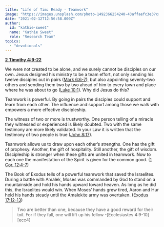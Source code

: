 ```yaml
---
title: "Life of Tim: Ready - Teamwork"
image: "https://images.unsplash.com/photo-1492366254240-43affaefc3e3?crop=entropy&cs=srgb&fm=jpg&ixid=MXw5NjYxfDB8MXxzZWFyY2h8M3x8dGVhbXdvcmt8ZW58MHx8fA&ixlib=rb-1.2.1&q=85"
date: "2021-02-12T12:56:58.000Z"
author:
  id: "kathie-sweet"
  name: "Kathie Sweet"
  role: "Research Team"
topics:
  - "devotionals"
---
```

[**2 Timothy 4:9-22**][2tim4]

We were not created to be alone, and we surely cannot be disciples on our own.  Jesus designed his ministry to be a team effort, not only sending his twelve disciples out in pairs ([Mark 6:6-7][mark6]), but also appointing seventy-two others and sending them two by two ahead of him to every town and place where he was about to go ([Luke 10:1][luke10]). Why did Jesus do this?

Teamwork is powerful. By going in pairs the disciples could support and learn from each other.  The influence and support among those we walk with empowers a more effective discipleship.

The witness of two or more is trustworthy.  One person telling of a miracle they witnessed or experienced is likely doubted.  Two with the same testimony are more likely validated. In your Law it is written that the testimony of two people is true ([John 8:17][john8]).

Teamwork allows us to draw upon each other’s strengths.  One has the gift of prophesy.  Another, the gift of hospitality.  Still another, the gift of wisdom.  Discipleship is stronger when these gifts are united in teamwork.  Now to each one the manifestation of the Spirit is given for the common good. ([1 Cor.  12:4-7][1cor12])

The Book of Exodus tells of a powerful teamwork that saved the Israelites.  During a battle with Amalek, Moses was commanded by God to stand on a mountainside and hold his hands upward toward heaven.  As long as he did this, the Israelites would win.  When Moses’ hands grew tired, Aaron and Hur held his hands steady until the Amalekite army was overtaken. ([Exodus 17:12-13][ex17])

> Two are better than one, because they have a good reward for their toil. For if they fall, one will lift up his fellow -[Ecclesiastes 4:9-10][ecc4]

[2tim4]: https://biblehub.com/context/2_timothy/4-9.htm
[mark6]: https://biblehub.com/context/mark/6-6.htm
[luke10]: https://biblehub.com/luke/10-1.htm
[john8]: https://biblehub.com/john/8-17.htm
[1cor12]: https://biblehub.com/context/1_corinthians/12-4.htm
[ex17]: https://biblehub.com/context/ecclesiasties/4-9.htm
